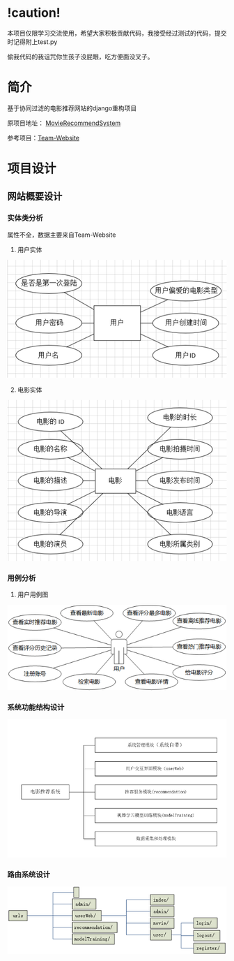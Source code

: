 # !caution! #

本项目仅限学习交流使用，希望大家积极贡献代码，我接受经过测试的代码，提交时记得附上test.py

偷我代码的我诅咒你生孩子没屁眼，吃方便面没叉子。

# 简介
基于协同过滤的电影推荐网站的django重构项目

原项目地址：
[MovieRecommendSystem](https://github.com/jagger235711/MovieRecommendSystem.git)

参考项目：[Team-Website](https://github.com/kqhasaki/Team-Website.git)

# 项目设计

## 网站概要设计

### 实体类分析
属性不全，数据主要来自Team-Website
1. 用户实体

![img.png](extraStatics/img.png)

2. 电影实体

![img.png](extraStatics/img_2.png)

### 用例分析
1. 用户用例图

![img.png](img.png)

### 系统功能结构设计
![img_1.png](extraStatics/img_1.png)

### 路由系统设计

![img_1.png](img_1.png)
